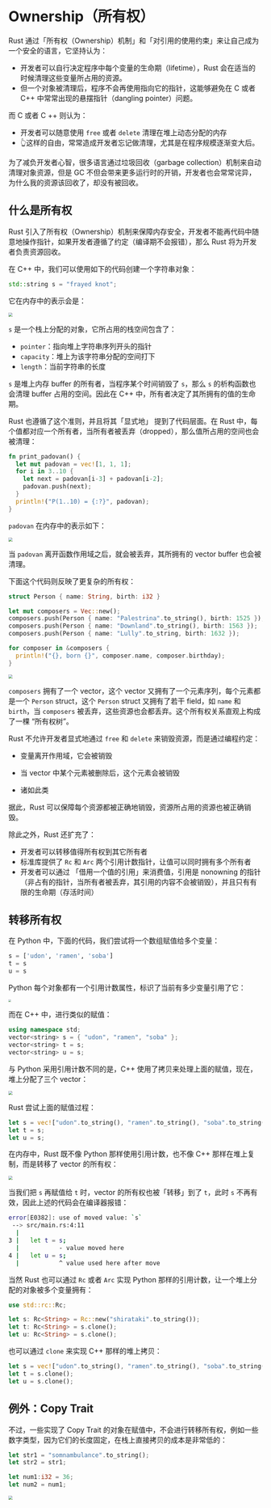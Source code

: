# Ownership（所有权）

Rust 通过「所有权（Ownership）机制」和「对引用的使用约束」来让自己成为一个安全的语言，它坚持认为：

- 开发者可以自行决定程序中每个变量的生命期（lifetime），Rust 会在适当的时候清理这些变量所占用的资源。
- 但一个对象被清理后，程序不会再使用指向它的指针，这能够避免在 C 或者 C++ 中常常出现的悬摆指针（dangling pointer）问题。

而 C 或者 C ++ 则认为：

-  开发者可以随意使用 `free` 或者 `delete` 清理在堆上动态分配的内存
- 👆这样的自由，常常造成开发者忘记做清理，尤其是在程序规模逐渐变大后。

为了减负开发者心智，很多语言通过垃圾回收（garbage collection）机制来自动清理对象资源，但是 GC 不但会带来更多运行时的开销，开发者也会常常诧异，为什么我的资源该回收了，却没有被回收。

## 什么是所有权

Rust 引入了所有权（Ownership）机制来保障内存安全，开发者不能再代码中随意地操作指针，如果开发者遵循了约定（编译期不会报错），那么 Rust 将为开发者负责资源回收。

在 C++ 中，我们可以使用如下的代码创建一个字符串对象：

```c++
std::string s = "frayed knot";
```

它在内存中的表示会是：

<img src="./ownership/c_allocate.png" style="zoom:50%;" />

`s` 是一个栈上分配的对象，它所占用的栈空间包含了：

- `pointer`：指向堆上字符串序列开头的指针
- `capacity`：堆上为该字符串分配的空间打下
- `length`：当前字符串的长度

`s` 是堆上内存 buffer 的所有者，当程序某个时间销毁了 `s`，那么 `s` 的析构函数也会清理 buffer 占用的空间。因此在 C++ 中，所有者决定了其所拥有的值的生命期。

Rust 也遵循了这个准则，并且将其「显式地」 提到了代码层面。在 Rust 中，每个值都对应一个所有者，当所有者被丢弃（dropped），那么值所占用的空间也会被清理：

```rust
fn print_padovan() {
  let mut padovan = vec![1, 1, 1];
  for i in 3..10 {
    let next = padovan[i-3] + padovan[i-2];
    padovan.push(next);
  }
  println!("P(1..10) = {:?}", padovan);
}
```

`padovan` 在内存中的表示如下：

<img src="./ownership/rust_allocate.png" style="zoom:50%;" />

当 `padovan` 离开函数作用域之后，就会被丢弃，其所拥有的 vector buffer 也会被清理。

下面这个代码则反映了更复杂的所有权：

```rust
struct Person { name: String, birth: i32 }

let mut composers = Vec::new();
composers.push(Person { name: "Palestrina".to_string(), birth: 1525 });
composers.push(Person { name: "Downland".to_string(), birth: 1563 });
composers.push(Person { name: "Lully".to_string, birth: 1632 });

for composer in &composers {
  println!("{}, born {}", composer.name, composer.birthday);
}
```

<img src="./ownership/composers.png" style="zoom:50%;" />

`composers` 拥有了一个 vector，这个 vector 又拥有了一个元素序列，每个元素都是一个 `Person` struct，这个 `Person` struct 又拥有了若干 field，如 `name` 和 `birth`，当 `composers` 被丢弃，这些资源也会都丢弃。这个所有权关系直观上构成了一棵 “所有权树”。

Rust 不允许开发者显式地通过 `free` 和 `delete` 来销毁资源，而是通过编程约定：

- 变量离开作用域，它会被销毁
- 当 vector 中某个元素被删除后，这个元素会被销毁

- 诸如此类

据此，Rust 可以保障每个资源都被正确地销毁，资源所占用的资源也被正确销毁。

除此之外，Rust 还扩充了：

-  开发者可以转移值得所有权到其它所有者
- 标准库提供了 `Rc` 和 `Arc` 两个引用计数指针，让值可以同时拥有多个所有者
- 开发者可以通过 「借用一个值的引用」来消费值，引用是 nonowning 的指针（非占有的指针，当所有者被丢弃，其引用的内容不会被销毁），并且只有有限的生命期（存活时间）

## 转移所有权

在 Python 中，下面的代码，我们尝试将一个数组赋值给多个变量：

```python
s = ['udon', 'ramen', 'soba']
t = s
u = s
```

Python 每个对象都有一个引用计数属性，标识了当前有多少变量引用了它：

<img src="./ownership/python_assignment.png" style="zoom: 33%;" />

而在 C++ 中，进行类似的赋值：

```c++
using namespace std;
vector<string> s = { "udon", "ramen", "soba" };
vector<string> t = s;
vector<string> u = s;
```

与 Python 采用引用计数不同的是，C++ 使用了拷贝来处理上面的赋值，现在，堆上分配了三个 vector：

<img src="./ownership/cplus_assignment.png" style="zoom: 50%;" />

Rust 尝试上面的赋值过程：

```rust
let s = vec!["udon".to_string(), "ramen".to_string(), "soba".to_string()];
let t = s;
let u = s;
```

在内存中，Rust 既不像 Python 那样使用引用计数，也不像 C++ 那样在堆上复制，而是转移了 vector 的所有权：

<img src="./ownership/rust_assignment.png" style="zoom:50%;" />

当我们把 `s` 再赋值给 `t` 时，vector 的所有权也被「转移」到了 `t`，此时 `s` 不再有效，因此上述的代码会在编译器报错：

```bash
error[E0382]: use of moved value: `s`
 --> src/main.rs:4:11
  |
3 |   let t = s;
  |           - value moved here
4 |   let u = s;
  |           ^ value used here after move
```

当然 Rust 也可以通过 `Rc` 或者 `Arc` 实现 Python 那样的引用计数，让一个堆上分配的对象被多个变量拥有：

```rust
use std::rc::Rc;

let s: Rc<String> = Rc::new("shirataki".to_string());
let t: Rc<String> = s.clone();
let u: Rc<String> = s.clone();
```

也可以通过 `clone` 来实现 C++ 那样的堆上拷贝：

```rust
let s = vec!["udon".to_string(), "ramen".to_string(), "soba".to_string()];
let t = s.clone();
let u = s.clone();
```

## 例外：Copy Trait

不过，一些实现了 Copy Trait 的对象在赋值中，不会进行转移所有权，例如一些数字类型，因为它们的长度固定，在栈上直接拷贝的成本是非常低的：

```rust
let str1 = "somnambulance".to_string();
let str2 = str1;

let num1:i32 = 36;
let num2 = num1;
```

<img src="./ownership/copy_number.png" style="zoom:50%;" />

